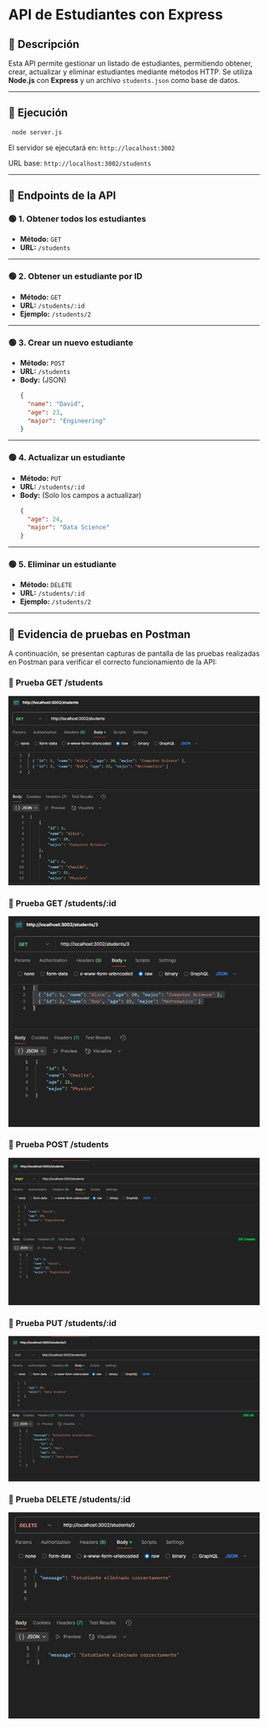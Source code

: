 # API de Estudiantes con Express

## 📌 Descripción

Esta API permite gestionar un listado de estudiantes, permitiendo obtener, crear, actualizar y eliminar estudiantes mediante métodos HTTP. Se utiliza **Node.js** con **Express** y un archivo `students.json` como base de datos.

---

## 🚀 Ejecución

```sh
 node server.js
```

El servidor se ejecutará en: `http://localhost:3002`

URL base: `http://localhost:3002/students`

---

## 📌 Endpoints de la API

### 🟢 **1. Obtener todos los estudiantes**

- **Método:** `GET`
- **URL:** `/students`

---

### 🟢 **2. Obtener un estudiante por ID**

- **Método:** `GET`
- **URL:** `/students/:id`
- **Ejemplo:** `/students/2`

---

### 🟢 **3. Crear un nuevo estudiante**

- **Método:** `POST`
- **URL:** `/students`
- **Body:** (JSON)
  ```json
  {
    "name": "David",
    "age": 23,
    "major": "Engineering"
  }
  ```
---

### 🟢 **4. Actualizar un estudiante**

- **Método:** `PUT`
- **URL:** `/students/:id`
- **Body:** (Solo los campos a actualizar)
  ```json
  {
    "age": 24,
    "major": "Data Science"
  }
  ```

---

### 🟢 **5. Eliminar un estudiante**

- **Método:** `DELETE`
- **URL:** `/students/:id`
- **Ejemplo:** `/students/2`

---

## 📸 Evidencia de pruebas en Postman

A continuación, se presentan capturas de pantalla de las pruebas realizadas en Postman para verificar el correcto funcionamiento de la API:

### 🔹 **Prueba GET /students**
![alt text](<metodo GET.jpg>)

### 🔹 **Prueba GET /students/:id**
![alt text](<GET por ID.jpg>)

### 🔹 **Prueba POST /students**
![alt text](<Metodo POST.jpg>)

### 🔹 **Prueba PUT /students/:id**
![alt text](<metodo PUT.jpg>)

### 🔹 **Prueba DELETE /students/:id**
![alt text](<metodo DELETE.jpg>)

